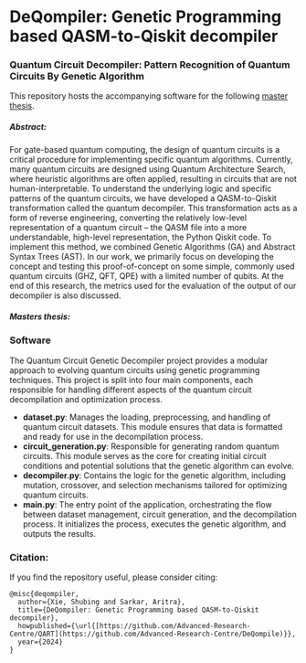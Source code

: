# DeQompiler: Genetic Programming based QASM-to-Qiskit decompiler

### Quantum Circuit Decompiler: Pattern Recognition of Quantum Circuits By Genetic Algorithm

This repository hosts the accompanying software for the following [master thesis](https://studenttheses.universiteitleiden.nl/handle/1887/4010640). 

##### Abstract:

For gate-based quantum computing, the design of quantum circuits is a critical procedure for implementing specific quantum algorithms. Currently, many quantum circuits are designed using Quantum Architecture Search, where heuristic algorithms are often applied, resulting in circuits that are not human-interpretable. To understand the underlying logic and specific patterns of the quantum circuits, we have developed a QASM-to-Qiskit transformation called the quantum decompiler. This transformation acts as a form of reverse engineering, converting the relatively low-level representation of a quantum circuit – the QASM file into a more understandable, high-level representation, the Python Qiskit code. To implement this method, we combined Genetic Algorithms (GA) and Abstract Syntax Trees (AST). In our work, we primarily focus on developing the concept and testing this proof-of-concept on some simple, commonly used quantum circuits (GHZ, QFT, QPE) with a limited number of qubits. At the end of this research, the metrics used for the evaluation of the output of our decompiler is also discussed.

##### Masters thesis:


### Software

The Quantum Circuit Genetic Decompiler project provides a modular approach to evolving quantum circuits using genetic programming techniques. This project is split into four main components, each responsible for handling different aspects of the quantum circuit decompilation and optimization process.

- **dataset.py**: Manages the loading, preprocessing, and handling of quantum circuit datasets. This module ensures that data is formatted and ready for use in the decompilation process.
- **circuit_generation.py**: Responsible for generating random quantum circuits. This module serves as the core for creating initial circuit conditions and potential solutions that the genetic algorithm can evolve.
- **decompiler.py**: Contains the logic for the genetic algorithm, including mutation, crossover, and selection mechanisms tailored for optimizing quantum circuits.
- **main.py**: The entry point of the application, orchestrating the flow between dataset management, circuit generation, and the decompilation process. It initializes the process, executes the genetic algorithm, and outputs the results.

### Citation:
If you find the repository useful, please consider citing:

```
@misc{deqompiler,
  author={Xie, Shubing and Sarkar, Aritra},
  title={DeQompiler: Genetic Programming based QASM-to-Qiskit decompiler},
  howpublished={\url{[https://github.com/Advanced-Research-Centre/QART](https://github.com/Advanced-Research-Centre/DeQompile)}},
  year={2024}
}
```


